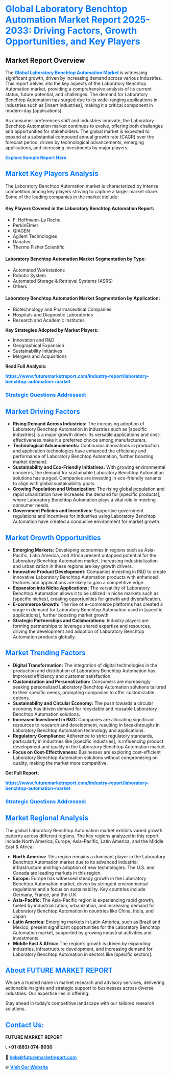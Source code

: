 <h1 style="color: #007BFF;">Global Laboratory Benchtop Automation Market Report 2025-2033: Driving Factors, Growth Opportunities, and Key Players</h1>

<section id="overview">
<h2>Market Report Overview</h2>
<p>The <a href="https://www.futuremarketreport.com/industry-report/laboratory-benchtop-automation-market" style="color: #007BFF; text-decoration: none;"><strong>Global Laboratory Benchtop Automation Market</strong></a> is witnessing significant growth, driven by increasing demand across various industries. This report delves into the key aspects of the Laboratory Benchtop Automation market, providing a comprehensive analysis of its current status, future potential, and challenges. The demand for Laboratory Benchtop Automation has surged due to its wide-ranging applications in industries such as [insert industries], making it a critical component in modern-day [applications].</p>
<p>As consumer preferences shift and industries innovate, the Laboratory Benchtop Automation market continues to evolve, offering both challenges and opportunities for stakeholders. The global market is expected to expand at a substantial compound annual growth rate (CAGR) over the forecast period, driven by technological advancements, emerging applications, and increasing investments by major players.</p>
</section>

<section id="overview">
<p><a href="https://www.futuremarketreport.com/request-sample/reportId=93056" style="color: #007BFF; text-decoration: none;"><strong>Explore Sample Report Here</strong></a></p>
</section>

<section id="key-players">
<h2 style="color: #007BFF;">Market Key Players Analysis</h2>
<p>The Laboratory Benchtop Automation market is characterized by intense competition among key players striving to capture a larger market share. Some of the leading companies in the market include:</p>
<h4>Key Players Covered in the Laboratory Benchtop Automation Report:</h4>
<ul><li>F. Hoffmann-La Roche</li><li>PerkinElmer</li><li>QIAGEN</li><li>Agilent Technologies</li><li>Danaher</li><li>Thermo Fisher Scientific</li></ul>
<h4>Laboratory Benchtop Automation Market Segmentation by Type:</h4>
<ul><li>Automated Workstations</li><li>Robotic System</li><li>Automated Storage &amp; Retrieval Systems (ASRS)</li><li>Others</li></ul>

<h4>Laboratory Benchtop Automation Market Segmentation by Application:</h4>
<ul><li>Biotechnology and Pharmaceutical Companies</li><li>Hospitals and Diagnostic Laboratories</li><li>Research and Academic Institutes</li></ul>
<p><strong>Key Strategies Adopted by Market Players:</strong></p>
<ul>
<li>Innovation and R&D</li>
<li>Geographical Expansion</li>
<li>Sustainability Initiatives</li>
<li>Mergers and Acquisitions</li>
</ul>
</section>

<section>
<p><strong>Read Full Analysis: </strong></p><a href="https://www.futuremarketreport.com/industry-report/laboratory-benchtop-automation-market" style="color: #007BFF; text-decoration: none;"><strong>https://www.futuremarketreport.com/industry-report/laboratory-benchtop-automation-market</strong></a>
<h3 style="color: #007BFF;">Strategic Questions Addressed:</h3>
</section>

<section id="driving-factors">
<h2 style="color: #007BFF;">Market Driving Factors</h2>
<ul>
<li><strong>Rising Demand Across Industries:</strong> The increasing adoption of Laboratory Benchtop Automation in industries such as [specific industries] is a major growth driver. Its versatile applications and cost-effectiveness make it a preferred choice among manufacturers.</li>
<li><strong>Technological Advancements:</strong> Continuous innovations in production and application technologies have enhanced the efficiency and performance of Laboratory Benchtop Automation, further boosting market demand.</li>
<li><strong>Sustainability and Eco-Friendly Initiatives:</strong> With growing environmental concerns, the demand for sustainable Laboratory Benchtop Automation solutions has surged. Companies are investing in eco-friendly variants to align with global sustainability goals.</li>
<li><strong>Growing Population and Urbanization:</strong> The rising global population and rapid urbanization have increased the demand for [specific products], where Laboratory Benchtop Automation plays a vital role in meeting consumer needs.</li>
<li><strong>Government Policies and Incentives:</strong> Supportive government regulations and incentives for industries using Laboratory Benchtop Automation have created a conducive environment for market growth.</li>
</ul>
</section>

<section id="growth-opportunities">
<h2 style="color: #007BFF;">Market Growth Opportunities</h2>
<ul>
<li><strong>Emerging Markets:</strong> Developing economies in regions such as Asia-Pacific, Latin America, and Africa present untapped potential for the Laboratory Benchtop Automation market. Increasing industrialization and urbanization in these regions are key growth drivers.</li>
<li><strong>Innovative Product Development:</strong> Companies investing in R&D to create innovative Laboratory Benchtop Automation products with enhanced features and applications are likely to gain a competitive edge.</li>
<li><strong>Expansion into Niche Applications:</strong> The versatility of Laboratory Benchtop Automation allows it to be utilized in niche markets such as [specific niches], creating opportunities for growth and diversification.</li>
<li><strong>E-commerce Growth:</strong> The rise of e-commerce platforms has created a surge in demand for Laboratory Benchtop Automation used in [specific applications], further boosting market growth.</li>
<li><strong>Strategic Partnerships and Collaborations:</strong> Industry players are forming partnerships to leverage shared expertise and resources, driving the development and adoption of Laboratory Benchtop Automation products globally.</li>
</ul>
</section>

<section id="trending-factors">
<h2 style="color: #007BFF;">Market Trending Factors</h2>
<ul>
<li><strong>Digital Transformation:</strong> The integration of digital technologies in the production and distribution of Laboratory Benchtop Automation has improved efficiency and customer satisfaction.</li>
<li><strong>Customization and Personalization:</strong> Consumers are increasingly seeking personalized Laboratory Benchtop Automation solutions tailored to their specific needs, prompting companies to offer customizable options.</li>
<li><strong>Sustainability and Circular Economy:</strong> The push towards a circular economy has driven demand for recyclable and reusable Laboratory Benchtop Automation solutions.</li>
<li><strong>Increased Investment in R&D:</strong> Companies are allocating significant resources to research and development, resulting in breakthroughs in Laboratory Benchtop Automation technology and applications.</li>
<li><strong>Regulatory Compliance:</strong> Adherence to strict regulatory standards, particularly in industries like [specific industries], is influencing product development and quality in the Laboratory Benchtop Automation market.</li>
<li><strong>Focus on Cost-Effectiveness:</strong> Businesses are exploring cost-efficient Laboratory Benchtop Automation solutions without compromising on quality, making the market more competitive.</li>
</ul>
</section>

<section>
<p><strong>Get Full Report: </strong></p><a href="https://www.futuremarketreport.com/industry-report/laboratory-benchtop-automation-market" style="color: #007BFF; text-decoration: none;"><strong>https://www.futuremarketreport.com/industry-report/laboratory-benchtop-automation-market</strong></a>
<h3 style="color: #007BFF;">Strategic Questions Addressed:</h3>
</section>


<section id="regional-analysis">
<h2 style="color: #007BFF;">Market Regional Analysis</h2>
<p>The global Laboratory Benchtop Automation market exhibits varied growth patterns across different regions. The key regions analyzed in this report include North America, Europe, Asia-Pacific, Latin America, and the Middle East & Africa:</p>
<ul>
<li><strong>North America:</strong> This region remains a dominant player in the Laboratory Benchtop Automation market due to its advanced industrial infrastructure and high adoption of new technologies. The U.S. and Canada are leading markets in this region.</li>
<li><strong>Europe:</strong> Europe has witnessed steady growth in the Laboratory Benchtop Automation market, driven by stringent environmental regulations and a focus on sustainability. Key countries include Germany, France, and the U.K.</li>
<li><strong>Asia-Pacific:</strong> The Asia-Pacific region is experiencing rapid growth, fueled by industrialization, urbanization, and increasing demand for Laboratory Benchtop Automation in countries like China, India, and Japan.</li>
<li><strong>Latin America:</strong> Emerging markets in Latin America, such as Brazil and Mexico, present significant opportunities for the Laboratory Benchtop Automation market, supported by growing industrial activities and investments.</li>
<li><strong>Middle East & Africa:</strong> The region’s growth is driven by expanding industries, infrastructure development, and increasing demand for Laboratory Benchtop Automation in sectors like [specific sectors].</li>
</ul>
</section>

<footer>
<h2 style="color: #007BFF;">About FUTURE MARKET REPORT</h2>
<p>We are a trusted name in market research and advisory services, delivering actionable insights and strategic support to businesses across diverse industries. Our expertise lies in offering:</p>

<p>Stay ahead in today’s competitive landscape with our tailored research solutions.</p>

<h2 style="color: #007BFF;">Contact Us:</h2>
<p><strong>FUTURE MARKET REPORT</strong></p>
<p>📞 <strong>+91 (883) 074-8030</strong></p>
<p>📧 <strong><a href="mailto:help@futuremarketreport.com" style="color: #007BFF;">help@futuremarketreport.com</a></strong></p>
<p>🌐 <strong><a href="https://www.futuremarketreport.com/" style="color: #007BFF;">Visit Our Website</a></strong></p>
</footer>